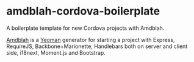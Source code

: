 amdblah-cordova-boilerplate
===========================

A boilerplate template for new Cordova projects with Amdblah.

[Amdblah](https://github.com/hsfeng/generator-amdblah) is a [Yeoman](http://yeoman.io) generator for starting a project with Express, RequireJS, Backbone+Marionette, Handlebars both on server and client side, i18next, Moment.js and Bootstrap.

